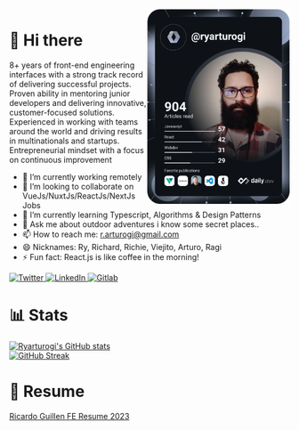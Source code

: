 <div align="left">
  <a href="https://app.daily.dev/ryarturogi" target="_blank">
    <img
      width="256"
      align="right"
      src="https://github.com/ryarturogi/ryarturogi/blob/master/devcard.svg" 
      alt="Ricardo Guillen's Dev Card"
    />
  </a>
</div>

# 👋 Hi there

8+ years of front-end engineering interfaces with a strong track record of delivering successful projects. Proven ability in mentoring junior developers and delivering innovative, customer-focused solutions. Experienced in working with teams around the world and driving results in multinationals and startups. Entrepreneurial mindset with a focus on continuous improvement

- 🔭 I’m currently working remotely
- 👯 I’m looking to collaborate on VueJs/NuxtJs/ReactJs/NextJs Jobs
- 🌱 I’m currently learning Typescript, Algorithms & Design Patterns
- 💬 Ask me about outdoor adventures i know some secret places.. 
- 📫 How to reach me: r.arturogi@gmail.com
- 😄 Nicknames: Ry, Richard, Richie, Viejito, Arturo, Ragi
- ⚡ Fun fact: React.js is like coffee in the morning!

<div align="left">
  <a href="https://twitter.com/ryarturogi">
    <img
      src="https://img.shields.io/twitter/follow/ryarturogi?label=Twitter&logo=twitter&style=flat-square&color=1da1f2&logoColor=ffffff"
      alt="Twitter"
    />
  </a>
  <a href="https://www.linkedin.com/in/ryarturogi/">
    <img
      src="https://img.shields.io/static/v1?logo=linkedin&style=flat-square&color=0072b1&label=LinkedIn&message=%E2%98%86"
      alt="LinkedIn"
    />
  </a>
  
  <a href="https://gitlab.com/ricardo.guillen">
    <img
      src="https://img.shields.io/static/v1?logo=gitlab&style=flat-square&color=fca326&label=Gitlab&message=%E2%98%86"
      alt="Gitlab"
    />
  </a>
    

 
</div>

# 📊 Stats
  [![Ryarturogi's GitHub stats](https://github-readme-stats.vercel.app/api?username=ryarturogi)](https://github.com/ryarturogi)
  <br />
  [![GitHub Streak](https://github-readme-streak-stats.herokuapp.com/?user=ryarturogi)](https://github.com/ryarturogi)

# 📗 Resume
[Ricardo Guillen FE Resume 2023](https://github.com/ryarturogi/ryarturogi/files/10385574/Ricardo_Guillen_FE_Resume_2023.9.pdf)
